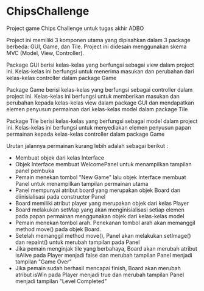 ChipsChallenge
==============

Project game Chips Challenge untuk tugas akhir ADBO

Project ini memiliki 3 komponen utama yang dipisahkan dalam 3 package berbeda: GUI, Game, dan Tile.
Project ini didesain menggunakan skema MVC (Model, View, Controller).

Package GUI berisi kelas-kelas yang berfungsi sebagai view dalam project ini.
  Kelas-kelas ini berfungsi untuk menerima masukan dan perubahan dari kelas-kelas controller dalam package Game
  
Package Game berisi kelas-kelas yang berfungsi sebagai controller dalam project ini.
  Kelas-kelas ini berfungsi untuk memberikan masukan dan perubahan kepada kelas-kelas view dalam package GUI 
  dan mendapatkan elemen penyusun permainan dari kelas-kelas model dalam package Tile
  
Package Tile berisi kelas-kelas yang berfungsi sebagai model dalam project ini.
  Kelas-kelas ini berfungsi untuk menyediakan elemen penyusun papan permainan kepada kelas-kelas controller dalam package Game
  
Urutan jalannya permainan kurang lebih adalah sebagai berikut :
- Membuat objek dari kelas Interface
- Objek Interface membuat WelcomePanel untuk menampilkan tampilan panel pembuka
- Pemain menekan tombol "New Game" lalu objek Interface membuat Panel untuk menampilkan tampilan permainan utama
- Panel mempunyai atribut board yang merupakan objek Board dan diinisialisasi pada constructor Panel
- Board memiliki atribut player yang merupakan objek dari kelas Player
- Board melakukan setMap yang akan menginisialisasi setiap elemen pada papan permainan menggunakan objek dari kelas-kelas model
- Pemain menekan tombol arah. Penekanan tombol arah akan memanggil method move() pada objek Board.
- Setelah memanggil method move(), Panel akan melakukan setImage() dan repaint() untuk merubah tampilan pada Panel
- Jika pemain menginjak tile yang berbahaya, Board akan merubah atribut isAlive pada Player menjadi false dan merubah tampilan Panel menjadi tampilan "Game Over"
- Jika pemain sudah berhasil mencapai finish, Board akan merubah atribut isWin pada Player menjadi true dan merubah tampilan Panel menjadi tampilan "Level Completed"

